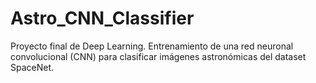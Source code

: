 # Astro_CNN_Classifier
Proyecto final de Deep Learning. Entrenamiento de una red neuronal convolucional (CNN) para clasificar imágenes astronómicas del dataset SpaceNet.
